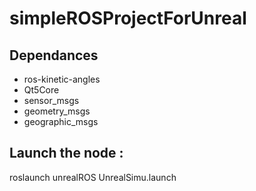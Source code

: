 # simpleROSProjectForUnreal

## Dependances 
  - ros-kinetic-angles
  - Qt5Core
  - sensor_msgs
  - geometry_msgs
  - geographic_msgs
  
  
## Launch the node :
roslaunch unrealROS UnrealSimu.launch
